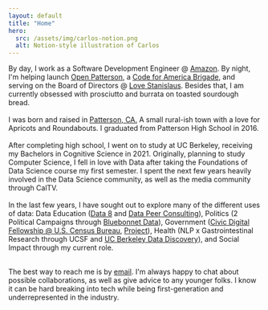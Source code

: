 ```yaml
---
layout: default
title: "Home"
hero:
  src: /assets/img/carlos-notion.png
  alt: Notion-style illustration of Carlos
---
```


By day, I work as a <a class="font-bold">Software Development Engineer</a> @ <a href="https://www.amazon.com/" target="_blank" class="underline font-bold">Amazon</a>. By night, I'm helping launch <a href="https://openpatterson.org/" target="_blank" class="font-bold underline">Open Patterson</a>, a <a href="https://brigade.codeforamerica.org/" target="_blank" class="font-bold underline">Code for America Brigade</a>, and serving on the Board of Directors @ <a href="https://www.lovestanislauscounty.org/" target="_blank" class="font-bold underline">Love Stanislaus</a>. Besides that, I am currently obsessed with prosciutto and burrata on toasted sourdough bread.
<br>
<br>
I was born and raised in <a href="https://en.wikipedia.org/wiki/Patterson%2C_California" target="_blank" class="underline">Patterson, CA.</a> A small rural-ish town with a love for Apricots and Roundabouts. I graduated from Patterson High School in 2016.  
<br>
After completing high school, I went on to study at <a class="font-bold">UC Berkeley</a>, receiving my <a class="font-bold">Bachelors in Cognitive Science</a> in 2021. Originally, planning to study Computer Science, <a class="font-bold">I fell in love with Data</a> after taking the Foundations of Data Science course my first semester. I spent the next few years heavily involved in the Data Science community, as well as the media community through CalTV.
<br><br>
In the last few years, I have sought out to explore many of the different uses of data: <a class="font-bold">Data Education</a> (<a href="http://data8.org/fa17/staff.html#Tutors" target="_blank" class="underline">Data 8</a> and <a href="https://data.berkeley.edu/academics/campus-resources/data-peer-consulting" target="_blank" class="underline">Data Peer Consulting</a>), <a class="font-bold">Politics</a> (2 Political Campaigns through <a href="https://www.bluebonnetdata.org/" target="_blank" class="underline">Bluebonnet Data</a>), <a class="font-bold">Government</a> (<a href="https://blog.codingitforward.com/meet-the-2019-fellows-u-s-census-bureau-52b87c481bb1" target="_blank" class="underline">Civic Digital Fellowship @ U.S. Census Bureau</a>, <a href="https://github.com/codingitforward/cdfdemoday2019/blob/master/Automating_Frame_Maintenance_and_Frame_Matching.pdf" target="_blank" class="underline">Project</a>), <a class="font-bold">Health</a> (NLP x Gastrointestinal Research through UCSF and <a href="https://data.berkeley.edu/discovery" target="_blank" class="underline">UC Berkeley Data Discovery</a>), and <a class="font-bold">Social Impact</a> through my current role.
<br><br>

The best way to reach me is by <a href="mailto:me@carlos.soy" target="_blank" class="font-bold underline">email</a>. I'm always happy to chat about possible collaborations, as well as give advice to any younger folks. I know it can be hard breaking into tech while being first-generation and underrepresented in the industry.
